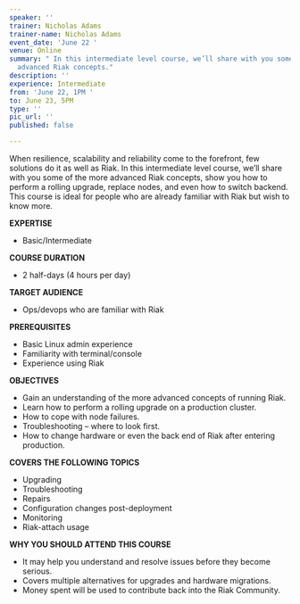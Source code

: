 ```yaml
---
speaker: ''
trainer: Nicholas Adams
trainer-name: Nicholas Adams
event_date: 'June 22 '
venue: Online
summary: " In this intermediate level course, we’ll share with you some of the more
  advanced Riak concepts."
description: ''
experience: Intermediate
from: 'June 22, 1PM '
to: June 23, 5PM
type: ''
pic_url: ''
published: false

---
```

When resilience, scalability and reliability come to the forefront, few solutions do it as well as Riak. In this intermediate level course, we’ll share with you some of the more advanced Riak concepts, show you how to perform a rolling upgrade, replace nodes, and even how to switch backend. This course is ideal for people who are already familiar with Riak but wish to know more.

**EXPERTISE**

* Basic/Intermediate

**COURSE DURATION**

* 2 half-days (4 hours per day)

**TARGET AUDIENCE**

* Ops/devops who are familiar with Riak

**PREREQUISITES**

* Basic Linux admin experience
* Familiarity with terminal/console
* Experience using Riak

**OBJECTIVES**

* Gain an understanding of the more advanced concepts of running Riak.
* Learn how to perform a rolling upgrade on a production cluster.
* How to cope with node failures.
* Troubleshooting – where to look first.
* How to change hardware or even the back end of Riak after entering production.

**COVERS THE FOLLOWING TOPICS**

* Upgrading
* Troubleshooting
* Repairs
* Configuration changes post-deployment
* Monitoring
* Riak-attach usage

**WHY YOU SHOULD ATTEND THIS COURSE**

* It may help you understand and resolve issues before they become serious.
* Covers multiple alternatives for upgrades and hardware migrations.
* Money spent will be used to contribute back into the Riak Community.